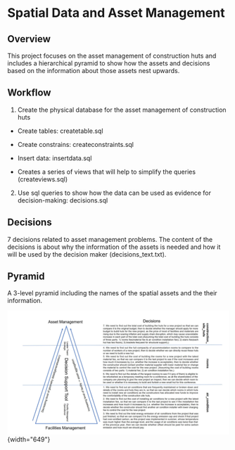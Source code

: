 # Spatial Data and Asset Management

## Overview

This project focuses on the asset management of construction huts and includes a hierarchical pyramid to show how the assets and decisions based on the information about those assets nest upwards.

## Workflow

1.  Create the physical database for the asset management of construction huts

-   Create tables: createtable.sql

-   Create constrains: createconstraints.sql

-   Insert data: insertdata.sql

-   Creates a series of views that will help to simplify the queries (createviews.sql)

2.  Use sql queries to show how the data can be used as evidence for decision-making: decisions.sql

## Decisions

7 decisions related to asset management problems. The content of the decisions is about why the information of the assets is needed and how it will be used by the decision maker (decisions_text.txt).

## Pyramid

A 3-level pyramid including the names of the spatial assets and the their information.

![](images/%E5%B1%8F%E5%B9%95%E6%88%AA%E5%9B%BE%202023-05-18%20213631.png){width="649"}
